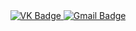 <div  id ="badges" align="center">
  <a href="https://vk.com/x30nchik">
    <img src="https://img.shields.io/badge/VK-blue?style=for-the-badge&logo=VK&logoColor=white" alt="VK Badge"/>
  </a>

  <a href="https://mail.google.com/mail/u/0/#inbox"/>
    <img src="https://img.shields.io/badge/EMAIL-red?style=for-the-badge&logo=Gmail&logoColor=white" alt="Gmail Badge"/>
  </a>
</div>

<div  id="viewprof" align="center">
  <img src="https://komarev.com/ghpvc/?username=x30nchik&style=flat-square&color=blue" alt=""/>
</div>
